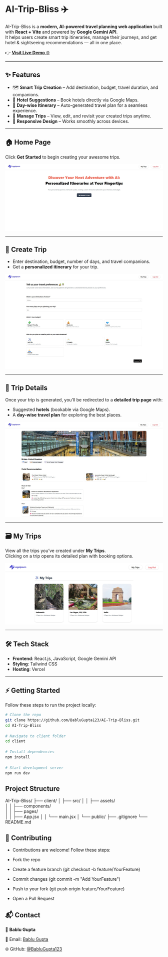 # AI-Trip-Bliss ✈️  

AI-Trip-Bliss is a **modern, AI-powered travel planning web application** built with **React + Vite** and powered by **Google Gemini API**.  
It helps users create smart trip itineraries, manage their journeys, and get hotel & sightseeing recommendations — all in one place.  

👉 [**Visit Live Demo** 🌐](https://ai-trip-bliss.vercel.app/)  

---

## ✨ Features
- 🗺️ **Smart Trip Creation** – Add destination, budget, travel duration, and companions.  
- 🏨 **Hotel Suggestions** – Book hotels directly via Google Maps.  
- 📅 **Day-wise Itinerary** – Auto-generated travel plan for a seamless experience.  
- 📂 **Manage Trips** – View, edit, and revisit your created trips anytime.  
- 📱 **Responsive Design** – Works smoothly across devices.  

---

## 🏠 Home Page  
Click **Get Started** to begin creating your awesome trips.  

![Home Page Screenshot](https://raw.githubusercontent.com/BabluGupta123/AI-Trip-Bliss/main/client/screenshots/homePage.jpg)  

---

## 📝 Create Trip  
- Enter destination, budget, number of days, and travel companions.  
- Get a **personalized itinerary** for your trip.  

![Create Trip Page Screenshot](https://raw.githubusercontent.com/BabluGupta123/AI-Trip-Bliss/main/client/screenshots/createTripPage.jpg)  

---

## 📌 Trip Details  
Once your trip is generated, you’ll be redirected to a **detailed trip page** with:  
- Suggested **hotels** (bookable via Google Maps).  
- A **day-wise travel plan** for exploring the best places.  

![Trip Page Screenshot](https://raw.githubusercontent.com/BabluGupta123/AI-Trip-Bliss/main/client/screenshots/TripPage.jpg)  

---

## 🗃️ My Trips  
View all the trips you’ve created under **My Trips**.  
Clicking on a trip opens its detailed plan with booking options.  

![My Trips Screenshot](https://raw.githubusercontent.com/BabluGupta123/AI-Trip-Bliss/main/client/screenshots/myTrips.jpg)  

---

## 🛠️ Tech Stack  

- **Frontend**: React.js, JavaScript, Google Gemini API  
- **Styling**: Tailwind CSS  
- **Hosting**: Vercel  

---

## ⚡ Getting Started  

Follow these steps to run the project locally:  

```bash
# Clone the repo
git clone https://github.com/BabluGupta123/AI-Trip-Bliss.git
cd AI-Trip-Bliss

# Navigate to client folder
cd client

# Install dependencies
npm install

# Start development server
npm run dev

```
## Project Structure 

AI-Trip-Bliss/
├── client/
│   ├── src/
│   │   ├── assets/         
│   │   ├── components/     
│   │   ├── pages/         
│   │   ├── App.jsx
│   │   └── main.jsx
│   └── public/
├── .gitignore
└── README.md

## 🤝 Contributing

- Contributions are welcome! Follow these steps:

- Fork the repo

- Create a feature branch (git checkout -b feature/YourFeature)

- Commit changes (git commit -m "Add YourFeature")

- Push to your fork (git push origin feature/YourFeature)

- Open a Pull Request

## 📬 Contact

👤 **Bablu Gupta**  

📧 Email: [Bablu Gupta](mailto:bablu8795379783@example.com)  

🌐 GitHub: [@BabluGupta123](https://github.com/BabluGupta123)
